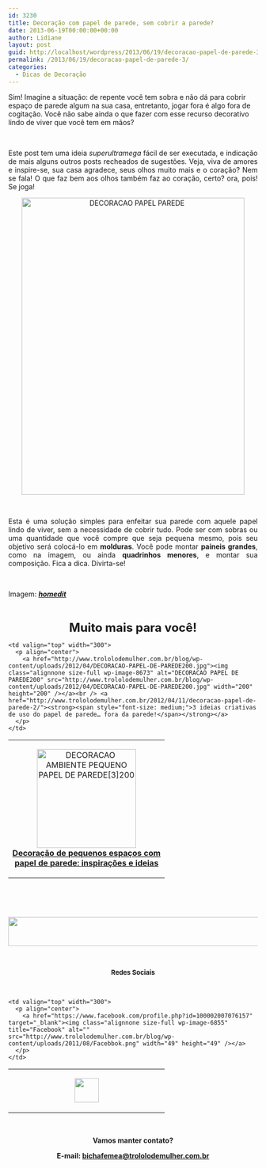 ```yaml
---
id: 3230
title: Decoração com papel de parede, sem cobrir a parede?
date: 2013-06-19T00:00:00+00:00
author: Lidiane
layout: post
guid: http://localhost/wordpress/2013/06/19/decoracao-papel-de-parede-3/
permalink: /2013/06/19/decoracao-papel-de-parede-3/
categories:
  - Dicas de Decoração
---
```

Sim! Imagine a situação: de repente você tem sobra e não dá para cobrir espaço de parede algum na sua casa, entretanto, jogar fora é algo fora de cogitação. Você não sabe ainda o que fazer com esse recurso decorativo lindo de viver que você tem em mãos?

&nbsp;

<p align="justify">
  Este post tem uma ideia <em>superultramega</em> fácil de ser executada, e indicação de mais alguns outros posts recheados de sugestões. Veja, viva de amores e inspire-se, sua casa agradece, seus olhos muito mais e o coração? Nem se fala! O que faz bem aos olhos também faz ao coração, certo? ora, pois! Se joga!
</p>

<!--more-->

<p align="center">
  <a href="http://www.trololodemulher.com.br/blog/wp-content/uploads/2013/05/DECORACAO-PAPEL-PAREDE.jpg"><img class="alignnone size-full wp-image-9489" alt="DECORACAO PAPEL PAREDE" src="http://www.trololodemulher.com.br/blog/wp-content/uploads/2013/05/DECORACAO-PAPEL-PAREDE.jpg" width="450" height="600" /></a>
</p>

&nbsp;

<p align="justify">
  Esta é uma solução simples para enfeitar sua parede com aquele papel lindo de viver, sem a necessidade de cobrir tudo. Pode ser com sobras ou uma quantidade que você compre que seja pequena mesmo, pois seu objetivo será colocá-lo em <strong>molduras</strong>. Você pode montar <strong>paineis grandes</strong>, como na imagem, ou ainda <strong>quadrinhos menores</strong>, e montar sua composição. Fica a dica. Divirta-se!
</p>

&nbsp;

Imagem: <a href="http://www.homedit.com/" target="_blank"><strong><em>homedit</em></strong></a>

&nbsp;

<p align="center">
  <strong><span style="font-size: x-large;">Muito mais para você!</span></strong>
</p>

<table width="600" border="0" cellspacing="0" cellpadding="2">
  <tr>
    <td valign="top" width="300">
      <p align="center">
        <a href="http://www.trololodemulher.com.br/blog/wp-content/uploads/2012/04/DECORACAO-AMBIENTE-PEQUENO-PAPEL-DE-PAREDE3200.jpg"><img class="alignnone size-full wp-image-8674" alt="DECORACAO AMBIENTE PEQUENO PAPEL DE PAREDE[3]200" src="http://www.trololodemulher.com.br/blog/wp-content/uploads/2012/04/DECORACAO-AMBIENTE-PEQUENO-PAPEL-DE-PAREDE3200.jpg" width="200" height="200" /></a><br /> <a href="http://www.decoracaodacasa.com/decoracao-papel-de-parede-2/" target="_blank"><strong><span style="font-size: medium;">Decoração de pequenos espaços com papel de parede: inspirações e ideias</span></strong></a>
      </p>
    </td>
    
    <td valign="top" width="300">
      <p align="center">
        <a href="http://www.trololodemulher.com.br/blog/wp-content/uploads/2012/04/DECORACAO-PAPEL-DE-PAREDE200.jpg"><img class="alignnone size-full wp-image-8673" alt="DECORACAO PAPEL DE PAREDE200" src="http://www.trololodemulher.com.br/blog/wp-content/uploads/2012/04/DECORACAO-PAPEL-DE-PAREDE200.jpg" width="200" height="200" /></a><br /> <a href="http://www.trololodemulher.com.br/2012/04/11/decoracao-papel-de-parede-2/"><strong><span style="font-size: medium;">3 ideias criativas de uso do papel de parede… fora da parede!</span></strong></a>
      </p>
    </td>
  </tr>
</table>

&nbsp;

&nbsp;

<p align="center">
  <a href="http://feedburner.google.com/fb/a/mailverify?uri=blogbichafemea&loc=pt_BR" target="_blank"><img class="alignnone size-full wp-image-8451" title="Assine o Bicha Fêmea grátis!" alt="" src="http://www.trololodemulher.com.br/blog/wp-content/uploads/2012/01/rodapé.png" width="600" height="59" /></a>
</p>

&nbsp;

<p align="center">
  <strong><span style="font-size: small;">Redes Sociais</span></strong>
</p>

&nbsp;

<table width="600" border="0" cellspacing="0" cellpadding="2">
  <tr>
    <td valign="top" width="300">
      <p align="center">
        <a href="https://twitter.com/#%21/bichafemea" target="_blank"><img class="alignnone size-full wp-image-6857" title="Twitter" alt="" src="http://www.trololodemulher.com.br/blog/wp-content/uploads/2011/08/Twitter.png" width="49" height="49" /></a>
      </p>
    </td>
    
    <td valign="top" width="300">
      <p align="center">
        <a href="https://www.facebook.com/profile.php?id=100002007076157" target="_blank"><img class="alignnone size-full wp-image-6855" title="Facebook" alt="" src="http://www.trololodemulher.com.br/blog/wp-content/uploads/2011/08/Facebbok.png" width="49" height="49" /></a>
      </p>
    </td>
  </tr>
</table>

&nbsp;

<p align="center">
  <strong>Vamos manter contato?</strong>
</p>

<p align="center">
  <strong>E-mail: <a href="mailto:bichafemea@trololodemulher.com.br">bichafemea@trololodemulher.com.br</a></strong>
</p>

<p align="center">